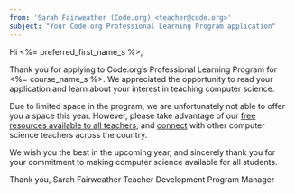 ```yaml
---
from: 'Sarah Fairweather (Code.org) <teacher@code.org>'  
subject: "Your Code.org Professional Learning Program application"
---
```

Hi <%= preferred_first_name_s %>,

Thank you for applying to Code.org’s Professional Learning Program for <%= course_name_s %>. We appreciated the opportunity to read your application and learn about your interest in teaching computer science.

Due to limited space in the program, we are unfortunately not able to offer you a space this year. However, please take advantage of our [free resources available to all teachers](https://code.org/educate), and [connect](https://forum.code.org/) with other computer science teachers across the country.

We wish you the best in the upcoming year, and sincerely thank you for your commitment to making computer science available for all students.

Thank you,
Sarah Fairweather
Teacher Development Program Manager
